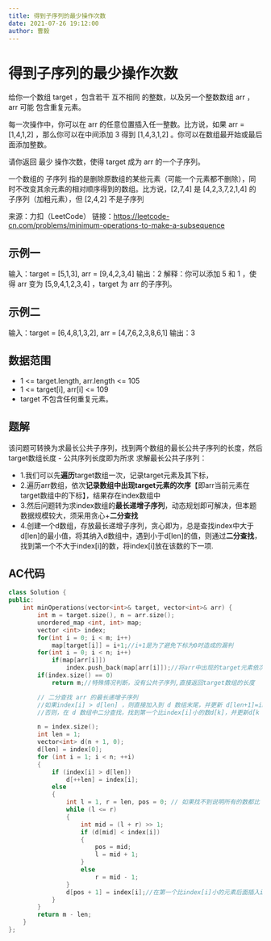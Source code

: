 ```yaml
---
title: 得到子序列的最少操作次数
date: 2021-07-26 19:12:00
author: 曹毅
---
```

# 得到子序列的最少操作次数
给你一个数组 target ，包含若干 互不相同 的整数，以及另一个整数数组 arr ，arr 可能 包含重复元素。

每一次操作中，你可以在 arr 的任意位置插入任一整数。比方说，如果 arr = [1,4,1,2] ，那么你可以在中间添加 3 得到 [1,4,3,1,2] 。你可以在数组最开始或最后面添加整数。

请你返回 最少 操作次数，使得 target 成为 arr 的一个子序列。

一个数组的 子序列 指的是删除原数组的某些元素（可能一个元素都不删除），同时不改变其余元素的相对顺序得到的数组。比方说，[2,7,4] 是 [4,2,3,7,2,1,4] 的子序列（加粗元素），但 [2,4,2] 不是子序列

来源：力扣（LeetCode）
链接：https://leetcode-cn.com/problems/minimum-operations-to-make-a-subsequence

## 示例一
输入：target = [5,1,3], arr = [9,4,2,3,4]
输出：2
解释：你可以添加 5 和 1 ，使得 arr 变为 [5,9,4,1,2,3,4] ，target 为 arr 的子序列。

## 示例二
输入：target = [6,4,8,1,3,2], arr = [4,7,6,2,3,8,6,1]
输出：3
## 数据范围
- 1 <= target.length, arr.length <= 105
- 1 <= target[i], arr[i] <= 109
- target 不包含任何重复元素。

## 题解
该问题可转换为求最长公共子序列，找到两个数组的最长公共子序列的长度，然后target数组长度 - 公共序列长度即为所求
求解最长公共子序列：
- 1.我们可以先**遍历**target数组一次，记录target元素及其下标，
- 2.遍历arr数组，依次**记录数组中出现target元素的次序**【即arr当前元素在target数组中的下标】，结果存在index数组中
- 3.然后问题转为求index数组的**最长递增子序列**，动态规划即可解决，但本题数据规模较大，须采用贪心+**二分查找**
- 4.创建一个d数组，存放最长递增子序列，贪心即为，总是查找index中大于d[len]的最小值，将其纳入d数组中，遇到小于d[len]的值，则通过**二分查找**，找到第一个不大于index[i]的数，将index[i]放在该数的下一项.
  
## AC代码
```cpp
class Solution {
public:
    int minOperations(vector<int>& target, vector<int>& arr) {
        int m = target.size(), n = arr.size();
        unordered_map <int, int> map;
        vector <int> index;
        for(int i = 0; i < m; i++)
            map[target[i]] = i+1;//i+1是为了避免下标为0时造成的漏判
        for(int i = 0; i < n; i++)
            if(map[arr[i]])
                index.push_back(map[arr[i]]);//将arr中出现的target元素依次记录下来
        if(index.size() == 0)
            return m;//特殊情况判断，没有公共子序列,直接返回target数组的长度

        // 二分查找 arr 的最长递增子序列
        //如果index[i] > d[len] ，则直接加入到 d 数组末尾，并更新 d[len+1]=index[i]
        //否则，在 d 数组中二分查找，找到第一个比index[i]小的数d[k]，并更新d[k + 1]=index[i]。这一步的意思是长度为k+1的公共子序列的末尾元素的最小值更新为index[i]

        n = index.size();
        int len = 1;
        vector<int> d(n + 1, 0);
        d[len] = index[0];
        for (int i = 1; i < n; ++i) 
        {
            if (index[i] > d[len])
                d[++len] = index[i];
            else 
            {
                int l = 1, r = len, pos = 0; // 如果找不到说明所有的数都比 index[i] 大，此时要更新 d[1]，所以这里将 pos 设为 0
                while (l <= r) 
                {
                    int mid = (l + r) >> 1;
                    if (d[mid] < index[i]) 
                    {
                        pos = mid;
                        l = mid + 1;
                    } 
                    else
                        r = mid - 1;
                }
                d[pos + 1] = index[i];//在第一个比index[i]小的元素后面插入index[i]
            }
        }
        return m - len;
    }
};
```
